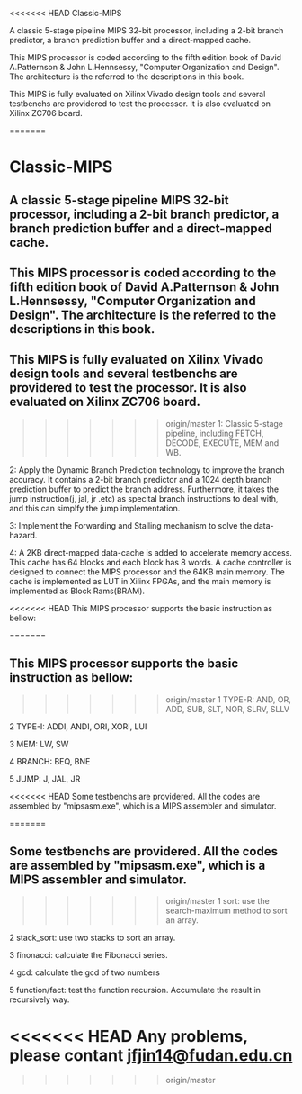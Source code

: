 <<<<<<< HEAD
Classic-MIPS

A classic 5-stage pipeline MIPS 32-bit processor, including a 2-bit branch predictor, a branch prediction buffer and a direct-mapped cache.

This MIPS processor is coded according to the fifth edition book of David A.Patternson & John L.Hennsessy, "Computer Organization and Design". The architecture is the referred to the descriptions in this book.

This MIPS is fully evaluated on Xilinx Vivado design tools and several testbenchs are providered to test the processor. It is also evaluated on Xilinx ZC706 board.

=======
# Classic-MIPS
## A classic 5-stage pipeline MIPS 32-bit processor, including a 2-bit branch predictor, a branch prediction buffer and a direct-mapped cache.

## This MIPS processor is coded according to the fifth edition book of David A.Patternson & John L.Hennsessy, "Computer Organization and Design". The architecture is the referred to the descriptions in this book.

## This MIPS is fully evaluated on Xilinx Vivado design tools and several testbenchs are providered to test the processor. It is also evaluated on Xilinx ZC706 board.
>>>>>>> origin/master
1: Classic 5-stage pipeline, including FETCH, DECODE, EXECUTE, MEM and WB.

2: Apply the Dynamic Branch Prediction technology to improve the branch accuracy. It contains a 2-bit branch predictor and a 1024 depth branch prediction buffer to predict the branch address. Furthermore, it takes the jump instruction(j, jal, jr .etc) as specital branch instructions to deal with, and this can simplfy the jump implementation.

3: Implement the Forwarding and Stalling mechanism to solve the data-hazard.

4: A 2KB direct-mapped data-cache is added to accelerate memory access. This cache has 64 blocks and each block has 8 words. A cache controller is designed to connect the MIPS processor and the 64KB main memory. The cache is implemented as LUT in Xilinx FPGAs, and the main memory is implemented as Block Rams(BRAM).

<<<<<<< HEAD
This MIPS processor supports the basic instruction as bellow:

=======
## This MIPS processor supports the basic instruction as bellow:
>>>>>>> origin/master
1 TYPE-R: AND, OR, ADD, SUB, SLT, NOR, SLRV, SLLV

2 TYPE-I: ADDI, ANDI, ORI, XORI, LUI

3 MEM: LW, SW

4 BRANCH: BEQ, BNE

5 JUMP: J, JAL, JR

<<<<<<< HEAD
Some testbenchs are providered. All the codes are assembled by "mipsasm.exe", which is a MIPS assembler and simulator.

=======
## Some testbenchs are providered. All the codes are assembled by "mipsasm.exe", which is a MIPS assembler and simulator.
>>>>>>> origin/master
1 sort: use the search-maximum method to sort an array.

2 stack_sort: use two stacks to sort an array.

3 finonacci: calculate the Fibonacci series.

4 gcd: calculate the gcd of two numbers

5 function/fact: test the function recursion. Accumulate the result in recursively way.

<<<<<<< HEAD
Any problems, please contant jfjin14@fudan.edu.cn
=======


>>>>>>> origin/master
